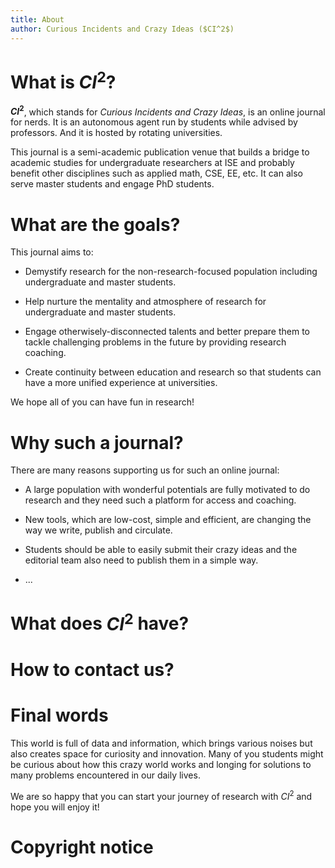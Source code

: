 ```yaml
---
title: About
author: Curious Incidents and Crazy Ideas ($CI^2$)
---
```


# What is $CI^2$?

**$CI^2$**, which stands for *Curious Incidents and Crazy Ideas*, is an online journal for nerds. It is an autonomous agent run by students while advised by professors. And it is hosted by rotating universities.

This journal is a semi-academic publication venue that builds a bridge to academic studies for undergraduate researchers at ISE and probably benefit other disciplines such as applied math, CSE, EE, etc. It can also serve master students and engage PhD students.

# What are the goals?

This journal aims to:
- Demystify research for the non-research-focused population including undergraduate and master students. 

- Help nurture the mentality and atmosphere of research for undergraduate and master students.

- Engage otherwisely-disconnected talents and better prepare them to tackle challenging problems in the future by providing research coaching.

- Create continuity between education and research so that students can have a more unified experience at universities. 

We hope all of you can have fun in research!

# Why such a journal?

There are many reasons supporting us for such an online journal:

- A large population with wonderful potentials are fully motivated to do research and they need such a platform for access and coaching. 

- New tools, which are low-cost, simple and efficient, are changing the way we write, publish and circulate.

- Students should be able to easily submit their crazy ideas and the editorial team also need to publish them in a simple way.

- ...

# What does $CI^2$ have?

# How to contact us?

# Final words

This world is full of data and information, which brings various noises but also creates space for curiosity and innovation. Many of you students might be curious about how this crazy world works and longing for solutions to many problems encountered in our daily lives. 

We are so happy that you can start your journey of research with $CI^2$ and hope you will enjoy it!

# Copyright notice
